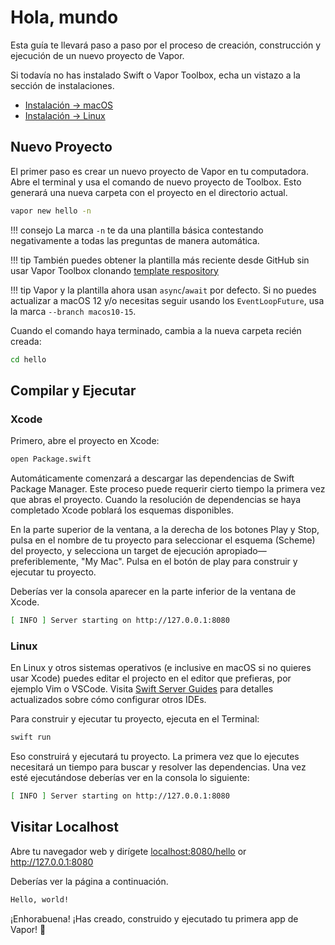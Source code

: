 # Hola, mundo

Esta guía te llevará paso a paso por el proceso de creación, construcción y ejecución de un nuevo proyecto de Vapor.

Si todavía no has instalado Swift o Vapor Toolbox, echa un vistazo a la sección de instalaciones.

- [Instalación &rarr; macOS](../install/macos.md)
- [Instalación &rarr; Linux](../install/linux.md)

## Nuevo Proyecto

El primer paso es crear un nuevo proyecto de Vapor en tu computadora. Abre el terminal y usa el comando de nuevo proyecto de Toolbox. Esto generará una nueva carpeta con el proyecto en el directorio actual.

```sh
vapor new hello -n
```

!!! consejo
	La marca `-n` te da una plantilla básica contestando negativamente a todas las preguntas de manera automática.

!!! tip
    También puedes obtener la plantilla más reciente desde GitHub sin usar Vapor Toolbox clonando [template respository](https://github.com/vapor/template-bare)

!!! tip
	Vapor y la plantilla ahora usan `async`/`await` por defecto.
	Si no puedes actualizar a macOS 12 y/o necesitas seguir usando los `EventLoopFuture`, 
	usa la marca `--branch macos10-15`.

Cuando el comando haya terminado, cambia a la nueva carpeta recién creada:


```sh
cd hello
```

## Compilar y Ejecutar

### Xcode

Primero, abre el proyecto en Xcode:

```sh
open Package.swift
```

Automáticamente comenzará a descargar las dependencias de Swift Package Manager. Este proceso puede requerir cierto tiempo la primera vez que abras el proyecto. Cuando la resolución de dependencias se haya completado Xcode poblará los esquemas disponibles. 

En la parte superior de la ventana, a la derecha de los botones Play y Stop, pulsa en el nombre de tu proyecto para seleccionar el esquema (Scheme) del proyecto, y selecciona un target de ejecución apropiado—preferiblemente, "My Mac". Pulsa en el botón de play para construir y ejecutar tu proyecto.

Deberías ver la consola aparecer en la parte inferior de la ventana de Xcode.

```sh
[ INFO ] Server starting on http://127.0.0.1:8080
```

### Linux

En Linux y otros sistemas operativos (e inclusive en macOS si no quieres usar Xcode) puedes editar el projecto en el editor que prefieras, por ejemplo Vim o VSCode. Visita [Swift Server Guides](https://github.com/swift-server/guides/blob/main/docs/setup-and-ide-alternatives.md) para detalles actualizados sobre cómo configurar otros IDEs.

Para construir y ejecutar tu proyecto, ejecuta en el Terminal:

```sh
swift run
```

Eso construirá y ejecutará tu proyecto. La primera vez que lo ejecutes necesitará un tiempo para buscar y resolver las dependencias. Una vez esté ejecutándose deberías ver en la consola lo siguiente:

```sh
[ INFO ] Server starting on http://127.0.0.1:8080
```

## Visitar Localhost

Abre tu navegador web y dirígete <a href="http://localhost:8080/hello" target="_blank">localhost:8080/hello</a> or <a href="http://127.0.0.1:8080" target="_blank">http://127.0.0.1:8080</a>

Deberías ver la página a continuación.

```html
Hello, world!
```

¡Enhorabuena! ¡Has creado, construido y ejecutado tu primera app de Vapor! 🎉
